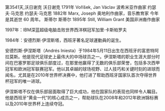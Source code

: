 
第3541天,沃日谢克
沃日谢克 1791年
Voříšek, Jan Václav 波希米亚作曲家
约瑟夫·马克思
约瑟夫·马克思 1882年
Marx, Joseph 奥地利作曲家，音乐教育家
今年是其逝世 60 周年。
斯蒂尔
斯蒂尔 1895年
Still, William Grant 美国非洲裔作曲家

1997年：IBM深蓝超级电脑击败世界西洋棋冠军加里·卡斯帕罗夫

1984年：安德烈斯·伊涅斯塔，西班牙著名足球運動員的诞生。

安德烈斯·伊涅斯塔（Andrés Iniesta）于1984年5月11日出生在西班牙的富恩特阿拉莫斯。他是现代足球史上最伟大的中场球员之一。伊涅斯塔的职业生涯大部分时间在巴塞罗那足球俱乐部度过，在那里他赢得了无数的俱乐部荣誉，包括多次西甲冠军和欧洲冠军联赛冠军。他以其卓越的球场视野、过人技巧和关键时刻的进球而闻名，尤其是在2010年世界杯决赛中，他打进了帮助西班牙国家队首次夺得世界杯冠军的唯一进球。

伊涅斯塔不仅在俱乐部层面取得了巨大成功，他在国家队的表现也同样令人瞩目。他是西班牙“黄金一代”的核心成员之一，帮助球队在2008年和2012年欧洲锦标赛以及2010年世界杯上连续夺冠。
 